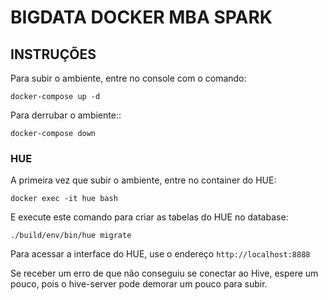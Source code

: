 # BIGDATA DOCKER MBA SPARK

## INSTRUÇÕES

Para subir o ambiente, entre no console com o comando:
```shell
docker-compose up -d
```

Para derrubar o ambiente::
```shell
docker-compose down
```

### HUE

A primeira vez que subir o ambiente, entre no container do HUE:
```shell
docker exec -it hue bash
```
E execute este comando para criar as tabelas do HUE no database:
```shell
./build/env/bin/hue migrate
```
Para acessar a interface do HUE, use o endereço ```http://localhost:8888```

Se receber um erro de que não conseguiu se conectar ao Hive, espere um pouco, pois o hive-server pode demorar um pouco para subir.
